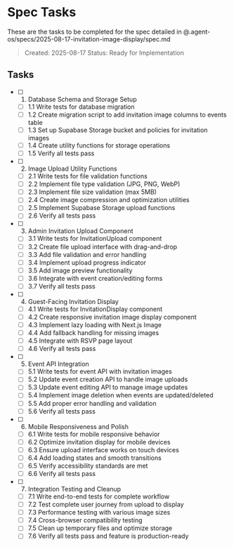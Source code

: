 # Spec Tasks

These are the tasks to be completed for the spec detailed in @.agent-os/specs/2025-08-17-invitation-image-display/spec.md

> Created: 2025-08-17
> Status: Ready for Implementation

## Tasks

- [ ] 1. Database Schema and Storage Setup
  - [ ] 1.1 Write tests for database migration
  - [ ] 1.2 Create migration script to add invitation image columns to events table
  - [ ] 1.3 Set up Supabase Storage bucket and policies for invitation images
  - [ ] 1.4 Create utility functions for storage operations
  - [ ] 1.5 Verify all tests pass

- [ ] 2. Image Upload Utility Functions
  - [ ] 2.1 Write tests for file validation functions
  - [ ] 2.2 Implement file type validation (JPG, PNG, WebP)
  - [ ] 2.3 Implement file size validation (max 5MB)
  - [ ] 2.4 Create image compression and optimization utilities
  - [ ] 2.5 Implement Supabase Storage upload functions
  - [ ] 2.6 Verify all tests pass

- [ ] 3. Admin Invitation Upload Component
  - [ ] 3.1 Write tests for InvitationUpload component
  - [ ] 3.2 Create file upload interface with drag-and-drop
  - [ ] 3.3 Add file validation and error handling
  - [ ] 3.4 Implement upload progress indicator
  - [ ] 3.5 Add image preview functionality
  - [ ] 3.6 Integrate with event creation/editing forms
  - [ ] 3.7 Verify all tests pass

- [ ] 4. Guest-Facing Invitation Display
  - [ ] 4.1 Write tests for InvitationDisplay component
  - [ ] 4.2 Create responsive invitation image display component
  - [ ] 4.3 Implement lazy loading with Next.js Image
  - [ ] 4.4 Add fallback handling for missing images
  - [ ] 4.5 Integrate with RSVP page layout
  - [ ] 4.6 Verify all tests pass

- [ ] 5. Event API Integration
  - [ ] 5.1 Write tests for event API with invitation images
  - [ ] 5.2 Update event creation API to handle image uploads
  - [ ] 5.3 Update event editing API to manage image updates
  - [ ] 5.4 Implement image deletion when events are updated/deleted
  - [ ] 5.5 Add proper error handling and validation
  - [ ] 5.6 Verify all tests pass

- [ ] 6. Mobile Responsiveness and Polish
  - [ ] 6.1 Write tests for mobile responsive behavior
  - [ ] 6.2 Optimize invitation display for mobile devices
  - [ ] 6.3 Ensure upload interface works on touch devices
  - [ ] 6.4 Add loading states and smooth transitions
  - [ ] 6.5 Verify accessibility standards are met
  - [ ] 6.6 Verify all tests pass

- [ ] 7. Integration Testing and Cleanup
  - [ ] 7.1 Write end-to-end tests for complete workflow
  - [ ] 7.2 Test complete user journey from upload to display
  - [ ] 7.3 Performance testing with various image sizes
  - [ ] 7.4 Cross-browser compatibility testing
  - [ ] 7.5 Clean up temporary files and optimize storage
  - [ ] 7.6 Verify all tests pass and feature is production-ready